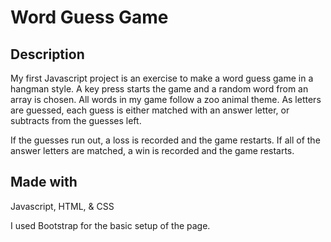 # Word Guess Game

## Description

My first Javascript project is an exercise to make a word guess game in a hangman style.  A key press starts the game and a random word from an array is chosen.  All words in my game follow a zoo animal theme.  As letters are guessed, each guess is either matched with an answer letter, or subtracts from the guesses left.

If the guesses run out, a loss is recorded and the game restarts.  If all of the answer letters are matched, a win is recorded and the game restarts.

## Made with

Javascript, HTML, & CSS

I used Bootstrap for the basic setup of the page.

